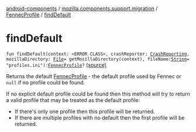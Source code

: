 [android-components](../../index.md) / [mozilla.components.support.migration](../index.md) / [FennecProfile](index.md) / [findDefault](./find-default.md)

# findDefault

`fun findDefault(context: <ERROR CLASS>, crashReporter: `[`CrashReporting`](../../mozilla.components.support.base.crash/-crash-reporting/index.md)`, mozillaDirectory: `[`File`](http://docs.oracle.com/javase/7/docs/api/java/io/File.html)` = getMozillaDirectory(context), fileName: `[`String`](https://kotlinlang.org/api/latest/jvm/stdlib/kotlin/-string/index.html)` = "profiles.ini"): `[`FennecProfile`](index.md)`?` [(source)](https://github.com/mozilla-mobile/android-components/blob/master/components/support/migration/src/main/java/mozilla/components/support/migration/FennecProfile.kt#L45)

Returns the default [FennecProfile](index.md) - the default profile used by Fennec or `null` if no
profile could be found.

If no explicit default profile could be found then this method will try to return a valid
profile that may be treated as the default profile:

* If there's only one profile then this profile will be returned.
* If there are multiple profiles with no default then the first profile will be returned.
